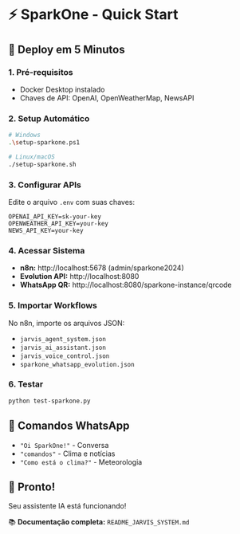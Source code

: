 # ⚡ SparkOne - Quick Start

## 🚀 **Deploy em 5 Minutos**

### **1. Pré-requisitos**
- Docker Desktop instalado
- Chaves de API: OpenAI, OpenWeatherMap, NewsAPI

### **2. Setup Automático**
```bash
# Windows
.\setup-sparkone.ps1

# Linux/macOS  
./setup-sparkone.sh
```

### **3. Configurar APIs**
Edite o arquivo `.env` com suas chaves:
```env
OPENAI_API_KEY=sk-your-key
OPENWEATHER_API_KEY=your-key
NEWS_API_KEY=your-key
```

### **4. Acessar Sistema**
- **n8n:** http://localhost:5678 (admin/sparkone2024)
- **Evolution API:** http://localhost:8080
- **WhatsApp QR:** http://localhost:8080/sparkone-instance/qrcode

### **5. Importar Workflows**
No n8n, importe os arquivos JSON:
- `jarvis_agent_system.json`
- `jarvis_ai_assistant.json`
- `jarvis_voice_control.json`
- `sparkone_whatsapp_evolution.json`

### **6. Testar**
```bash
python test-sparkone.py
```

## 📱 **Comandos WhatsApp**
- `"Oi SparkOne!"` - Conversa
- `"comandos"` - Clima e notícias
- `"Como está o clima?"` - Meteorologia

## 🎯 **Pronto!**
Seu assistente IA está funcionando!

📚 **Documentação completa:** `README_JARVIS_SYSTEM.md`


